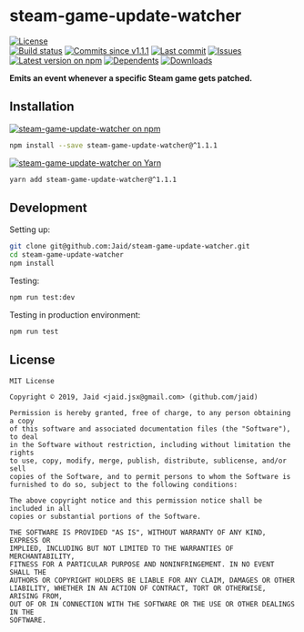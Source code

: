 # steam-game-update-watcher


<a href="https://raw.githubusercontent.com/Jaid/steam-game-update-watcher/master/license.txt"><img src="https://img.shields.io/github/license/Jaid/steam-game-update-watcher?style=flat-square" alt="License"/></a>  
<a href="https://actions-badge.atrox.dev/Jaid/steam-game-update-watcher/goto"><img src="https://img.shields.io/endpoint.svg?style=flat-square&url=https%3A%2F%2Factions-badge.atrox.dev%2FJaid%2Fsteam-game-update-watcher%2Fbadge" alt="Build status"/></a> <a href="https://github.com/Jaid/steam-game-update-watcher/commits"><img src="https://img.shields.io/github/commits-since/Jaid/steam-game-update-watcher/v1.1.1?style=flat-square&logo=github" alt="Commits since v1.1.1"/></a> <a href="https://github.com/Jaid/steam-game-update-watcher/commits"><img src="https://img.shields.io/github/last-commit/Jaid/steam-game-update-watcher?style=flat-square&logo=github" alt="Last commit"/></a> <a href="https://github.com/Jaid/steam-game-update-watcher/issues"><img src="https://img.shields.io/github/issues/Jaid/steam-game-update-watcher?style=flat-square&logo=github" alt="Issues"/></a>  
<a href="https://npmjs.com/package/steam-game-update-watcher"><img src="https://img.shields.io/npm/v/steam-game-update-watcher?style=flat-square&logo=npm&label=latest%20version" alt="Latest version on npm"/></a> <a href="https://github.com/Jaid/steam-game-update-watcher/network/dependents"><img src="https://img.shields.io/librariesio/dependents/npm/steam-game-update-watcher?style=flat-square&logo=npm" alt="Dependents"/></a> <a href="https://npmjs.com/package/steam-game-update-watcher"><img src="https://img.shields.io/npm/dm/steam-game-update-watcher?style=flat-square&logo=npm" alt="Downloads"/></a>

**Emits an event whenever a specific Steam game gets patched.**















## Installation
<a href="https://npmjs.com/package/steam-game-update-watcher"><img src="https://img.shields.io/badge/npm-steam--game--update--watcher-C23039?style=flat-square&logo=npm" alt="steam-game-update-watcher on npm"/></a>
```bash
npm install --save steam-game-update-watcher@^1.1.1
```
<a href="https://yarnpkg.com/package/steam-game-update-watcher"><img src="https://img.shields.io/badge/Yarn-steam--game--update--watcher-2F8CB7?style=flat-square&logo=yarn&logoColor=white" alt="steam-game-update-watcher on Yarn"/></a>
```bash
yarn add steam-game-update-watcher@^1.1.1
```








## Development



Setting up:
```bash
git clone git@github.com:Jaid/steam-game-update-watcher.git
cd steam-game-update-watcher
npm install
```
Testing:
```bash
npm run test:dev
```
Testing in production environment:
```bash
npm run test
```


## License
```text
MIT License

Copyright © 2019, Jaid <jaid.jsx@gmail.com> (github.com/jaid)

Permission is hereby granted, free of charge, to any person obtaining a copy
of this software and associated documentation files (the "Software"), to deal
in the Software without restriction, including without limitation the rights
to use, copy, modify, merge, publish, distribute, sublicense, and/or sell
copies of the Software, and to permit persons to whom the Software is
furnished to do so, subject to the following conditions:

The above copyright notice and this permission notice shall be included in all
copies or substantial portions of the Software.

THE SOFTWARE IS PROVIDED "AS IS", WITHOUT WARRANTY OF ANY KIND, EXPRESS OR
IMPLIED, INCLUDING BUT NOT LIMITED TO THE WARRANTIES OF MERCHANTABILITY,
FITNESS FOR A PARTICULAR PURPOSE AND NONINFRINGEMENT. IN NO EVENT SHALL THE
AUTHORS OR COPYRIGHT HOLDERS BE LIABLE FOR ANY CLAIM, DAMAGES OR OTHER
LIABILITY, WHETHER IN AN ACTION OF CONTRACT, TORT OR OTHERWISE, ARISING FROM,
OUT OF OR IN CONNECTION WITH THE SOFTWARE OR THE USE OR OTHER DEALINGS IN THE
SOFTWARE.
```

